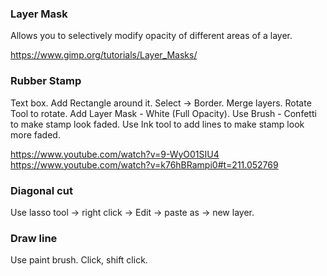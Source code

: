 ### Layer Mask

Allows you to selectively modify opacity of different areas of a layer.

https://www.gimp.org/tutorials/Layer_Masks/


### Rubber Stamp

Text box. Add Rectangle around it. Select -> Border. Merge layers. Rotate Tool to rotate. Add Layer Mask - White (Full Opacity). Use Brush - Confetti to make stamp look faded. Use Ink tool to add lines to make stamp look more faded.

https://www.youtube.com/watch?v=9-WyO01SIU4
https://www.youtube.com/watch?v=k76hBRampi0#t=211.052769


### Diagonal cut

Use lasso tool -> right click -> Edit -> paste as -> new layer.


### Draw line

Use paint brush. Click, shift click.